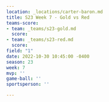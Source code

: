 ```yaml
---
location: _locations/carter-baron.md
title: S23 Week 7 - Gold vs Red
teams-score:
- team: _teams/s23-gold.md
  score: 
- team: _teams/s23-red.md
  score: 
field: "1"
date: 2022-10-30 10:45:00 -0400
season: 23
week: 7
mvp: ''
game-ball: ''
sportsperson: ''

---
```

